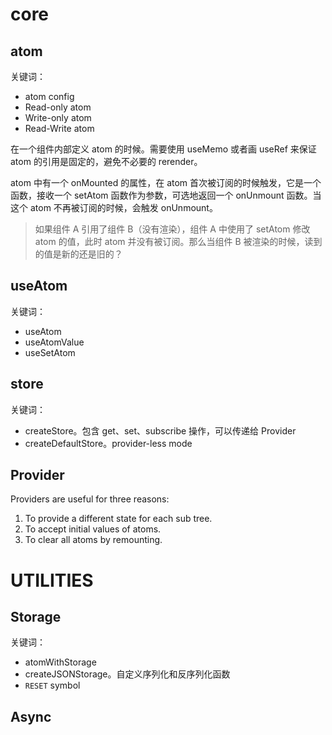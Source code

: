 
# core

## atom

关键词：
- atom config
- Read-only atom
- Write-only atom
- Read-Write atom



在一个组件内部定义 atom 的时候。需要使用 useMemo 或者画 useRef 来保证 atom 的引用是固定的，避免不必要的 rerender。



atom 中有一个 onMounted 的属性，在 atom 首次被订阅的时候触发，它是一个函数，接收一个 setAtom 函数作为参数，可选地返回一个 onUnmount 函数。当这个 atom 不再被订阅的时候，会触发 onUnmount。

> 如果组件 A 引用了组件 B（没有渲染），组件 A 中使用了 setAtom 修改 atom 的值，此时 atom 并没有被订阅。那么当组件 B 被渲染的时候，读到的值是新的还是旧的？



## useAtom

关键词：
- useAtom
- useAtomValue
- useSetAtom


## store

关键词：
- createStore。包含 get、set、subscribe 操作，可以传递给 Provider
- createDefaultStore。provider-less mode


## Provider

Providers are useful for three reasons:

1. To provide a different state for each sub tree.
2. To accept initial values of atoms.
3. To clear all atoms by remounting.


# UTILITIES

## Storage

关键词：
- atomWithStorage
- createJSONStorage。自定义序列化和反序列化函数
- `RESET` symbol


## Async
